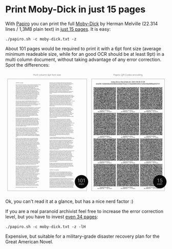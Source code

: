 # Print Moby-Dick in just 15 pages

With [Papiro](https://github.com/dtonon/papiro) you can print the full [Moby-Dick](moby-dick.txt) by Herman Melville (22.314 lines / 1,3MB plain text) in [just 15 pages](qrcodes-moby-dick.txt.pdf). It is easy:

```
./papiro.sh -c moby-dick.txt -z
```

About 101 pages would be required to print it with a 6pt font size (average minimum readeable size, while for an good OCR should be at least 9pt) in a multi column document, without taking advantage of any error correction. Spot the differences:

![Multi columns 6pt print vs QR Codes](difference-screenshot.png)

Ok, you can't read it at a glance, but has a nice nerd factor :)

If you are a real paranoid archivist feel free to increase the error correction level, but you have to invest [even 34 pages](qrcodes-h-moby-dick.txt.pdf):

```
./papiro.sh -c moby-dick.txt -z -lH
```
Expensive, but suitable for a military-grade disaster recovery plan for the Great American Novel.